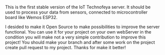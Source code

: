 This is the first stable version of the IoT Technofeya server. It should be used to process your data from sensors, connected to microcontroller board like Wemos ESP32. 

I desided to make it Open Source to make possibilities to improve the server functional. 
You can use it for your project on your own webServer in the condition you will make not a very simple contribution to improve this project! You should make your branch and after some
work on the project create pull request to my project. Thanks for make it better!
